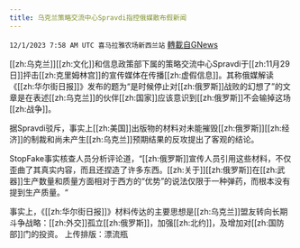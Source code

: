 ```yaml
---
title: 乌克兰策略交流中心Spravdi指控俄媒散布假新闻
---
```

`12/1/2023 7:58 AM UTC 喜马拉雅农场新西兰站` [轉載自GNews](https://gnews.org/articles/2058464)

        

[[zh:乌克兰]][[zh:文化]]和信息政策部下属的策略交流中心Spravdi于[[zh:11月29日]]抨击[[zh:克里姆林宫]]的宣传媒体在传播[[zh:虚假信息]]。其称俄媒解读《[[zh:华尔街日报]]》发布的题为“是时候停止对[[zh:俄罗斯]]战败的幻想了”的文章是在表述[[zh:乌克兰]]的伙伴[[zh:国家]]应该意识到[[zh:俄罗斯]]不会输掉这场[[zh:战争]]。

据Spravdi驳斥，事实上[[zh:美国]]出版物的材料对未能摧毁[[zh:俄罗斯]][[zh:经济]]的制裁和尚未产生[[zh:乌克兰]]预期结果的反攻提出了客观的结论。

StopFake事实核查人员分析评论道，“[[zh:俄罗斯]]宣传人员引用这些材料，不仅歪曲了其真实内容，而且还捏造了许多东西。[[zh:关于]][[zh:俄罗斯]]在[[zh:武器]]生产数量和质量方面相对于西方的“优势”的说法仅限于一种弹药，而根本没有提到生产质量。“

事实上，《[[zh:华尔街日报]]》材料传达的主要思想是[[zh:乌克兰]]盟友转向长期斗争战略：[[zh:外交]]孤立[[zh:俄罗斯]]，加强[[zh:北约]]，及增加对[[zh:国防部]]门的投资。
上传排版：漂流瓶
